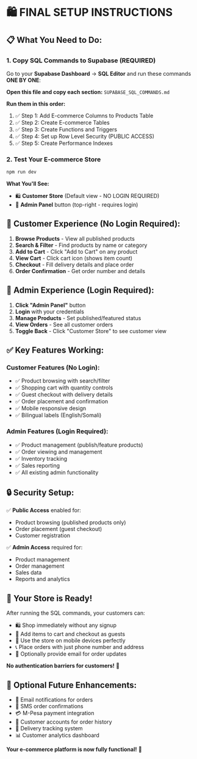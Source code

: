# 🛍️ **FINAL SETUP INSTRUCTIONS**

## 📋 **What You Need to Do:**

### 1. **Copy SQL Commands to Supabase** (REQUIRED)

Go to your **Supabase Dashboard** → **SQL Editor** and run these commands **ONE BY ONE**:

**Open this file and copy each section:** `SUPABASE_SQL_COMMANDS.md`

**Run them in this order:**

1. ✅ Step 1: Add E-commerce Columns to Products Table
2. ✅ Step 2: Create E-commerce Tables
3. ✅ Step 3: Create Functions and Triggers
4. ✅ Step 4: Set up Row Level Security (PUBLIC ACCESS)
5. ✅ Step 5: Create Performance Indexes

### 2. **Test Your E-commerce Store**

```bash
npm run dev
```

**What You'll See:**

- 🛍️ **Customer Store** (Default view - NO LOGIN REQUIRED)
- 🔧 **Admin Panel** button (top-right - requires login)

## 🎯 **Customer Experience (No Login Required):**

1. **Browse Products** - View all published products
2. **Search & Filter** - Find products by name or category
3. **Add to Cart** - Click "Add to Cart" on any product
4. **View Cart** - Click cart icon (shows item count)
5. **Checkout** - Fill delivery details and place order
6. **Order Confirmation** - Get order number and details

## 🔧 **Admin Experience (Login Required):**

1. **Click "Admin Panel"** button
2. **Login** with your credentials
3. **Manage Products** - Set published/featured status
4. **View Orders** - See all customer orders
5. **Toggle Back** - Click "Customer Store" to see customer view

## ✅ **Key Features Working:**

### Customer Features (No Login):

- ✅ Product browsing with search/filter
- ✅ Shopping cart with quantity controls
- ✅ Guest checkout with delivery details
- ✅ Order placement and confirmation
- ✅ Mobile responsive design
- ✅ Bilingual labels (English/Somali)

### Admin Features (Login Required):

- ✅ Product management (publish/feature products)
- ✅ Order viewing and management
- ✅ Inventory tracking
- ✅ Sales reporting
- ✅ All existing admin functionality

## 🔒 **Security Setup:**

✅ **Public Access** enabled for:

- Product browsing (published products only)
- Order placement (guest checkout)
- Customer registration

✅ **Admin Access** required for:

- Product management
- Order management
- Sales data
- Reports and analytics

## 🚀 **Your Store is Ready!**

After running the SQL commands, your customers can:

- 🛍️ Shop immediately without any signup
- 🛒 Add items to cart and checkout as guests
- 📱 Use the store on mobile devices perfectly
- 📞 Place orders with just phone number and address
- 📧 Optionally provide email for order updates

**No authentication barriers for customers!** 🎉

## 🎨 **Optional Future Enhancements:**

- 📧 Email notifications for orders
- 📱 SMS order confirmations
- 💳 M-Pesa payment integration
- 👥 Customer accounts for order history
- 🚚 Delivery tracking system
- 📊 Customer analytics dashboard

**Your e-commerce platform is now fully functional!** 🌟
